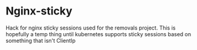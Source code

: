 # Nginx-sticky
 
Hack for nginx sticky sessions used for the removals project.  This is hopefully a temp thing until kubernetes supports sticky sessions based on something that isn't ClientIp
